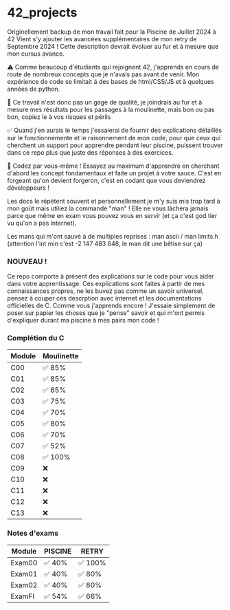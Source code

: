 # 42_projects

Originellement backup de mon travail fait pour la Piscine de Juillet 2024 à 42
Vient s'y ajouter les avancées supplémentaires de mon retry de Septembre 2024 !
Cette description devrait évoluer au fur et à mesure que mon cursus avance.

⚠️ Comme beaucoup d'étudiants qui rejoignent 42, j'apprends en cours de route de nombreux concepts que je n'avais pas avant de venir. Mon expérience de code se limitait à des bases de html/CSS/JS et à quelques années de python.

🔴 Ce travail n'est donc pas un gage de qualité, je joindrais au fur et à mesure mes résultats pour les passages à la moulinette, mais bon ou pas bon, copiez le à vos risques et périls

✅ Quand j'en aurais le temps j'essaierai de fournir des explications détaillés sur le fonctionnemente et le raisonnement de mon code, pour que ceux qui cherchent un support pour apprendre pendant leur piscine, puissent trouver dans ce repo plus que juste des réponses à des exercices.

💪 Codez par vous-même ! Essayez au maximum d'apprendre en cherchant d'abord les concept fondamentaux et faite un projet à votre sauce. C'est en forgeant qu'on devient forgeron, c'est en codant que vous deviendrez développeurs !

Les docs le répètent souvent et personnellement je m'y suis mis trop tard à mon goût mais utiliez la commande "man" ! Elle ne vous lâchera jamais parce que même en exam vous pouvez vous en servir (et ça c'est god tier vu qu'on a pas internet).

Les mans qui m'ont sauvé à de multiples reprises :
man ascii / man limits.h (attention l'int min c'est -2 147 483 648, le man dit une bêtise sur ça)

### NOUVEAU !

Ce repo comporte à présent des explications sur le code pour vous aider dans votre apprentissage.
Ces explications sont faites à partir de mes connaissances propres, ne les buvez pas comme un savoir universel, pensez à couper ces descrption avec internet et les documentations officielles de C. Comme vous j'apprends encore ! J'essaie simplement de poser sur papier les choses que je "pense" savoir et qui m'ont permis d'expliquer durant ma piscine à mes pairs mon code !


### Complétion du C
|   Module   | Moulinette |
|------------|------------|
|    C00     |  ✅ 85%   |
|    C01     |  ✅ 85%   |
|    C02     |  ✅ 65%   |
|    C03     |  ✅ 75%   |
|    C04     |  ✅ 70%   |
|    C05     |  ✅ 80%   |
|    C06     |  ✅ 70%   |
|    C07     |  ✅ 52%   |
|    C08     |  ✅ 100%  |
|    C09     |  ❌       |
|    C10     |  ❌       |
|    C11     |  ❌       |
|    C12     |  ❌       |
|    C13     |  ❌       |

### Notes d'exams
|   Module   | PISCINE | RETRY |
|------------|---------|------------|
|   Exam00   | ✅ 40%  | ✅ 100% |
|   Exam01   | ✅ 40%  | ✅ 80%  |
|   Exam02   | ✅ 40%  | ✅ 80%  |
|   ExamFI   | ✅ 54%  | ✅ 66%  |
